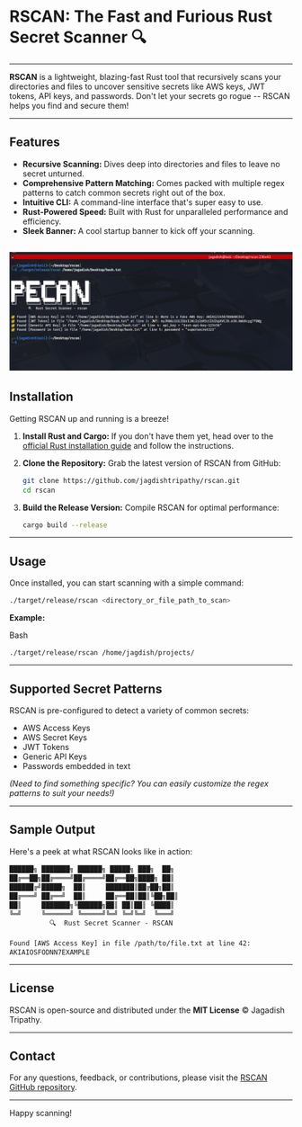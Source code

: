 
# RSCAN: The Fast and Furious Rust Secret Scanner 🔍
---
**RSCAN** is a lightweight, blazing-fast Rust tool that recursively scans your directories and files to uncover sensitive secrets like AWS keys, JWT tokens, API keys, and passwords. Don't let your secrets go rogue -- RSCAN helps you find and secure them!

---
## Features

* **Recursive Scanning:** Dives deep into directories and files to leave no secret unturned.
* **Comprehensive Pattern Matching:** Comes packed with multiple regex patterns to catch common secrets right out of the box.
* **Intuitive CLI:** A command-line interface that's super easy to use.
* **Rust-Powered Speed:** Built with Rust for unparalleled performance and efficiency.
* **Sleek Banner:** A cool startup banner to kick off your scanning.
  
![rscan](/rscan/rscan.png)
---
## Installation

Getting RSCAN up and running is a breeze!

1.  **Install Rust and Cargo:** If you don't have them yet, head over to the [official Rust installation guide](https://rust-lang.org/tools/install) and follow the instructions.
2.  **Clone the Repository:** Grab the latest version of RSCAN from GitHub:

    ```bash
    git clone https://github.com/jagdishtripathy/rscan.git
    cd rscan
    ```

3.  **Build the Release Version:** Compile RSCAN for optimal performance:

    ```bash
    cargo build --release
    ```

---
## Usage

Once installed, you can start scanning with a simple command:

```bash
./target/release/rscan <directory_or_file_path_to_scan>

```

**Example:**

Bash

```
./target/release/rscan /home/jagdish/projects/

```

* * * * *

Supported Secret Patterns
-------------------------

RSCAN is pre-configured to detect a variety of common secrets:

-   AWS Access Keys
-   AWS Secret Keys
-   JWT Tokens
-   Generic API Keys
-   Passwords embedded in text

*(Need to find something specific? You can easily customize the regex patterns to suit your needs!)*

* * * * *

Sample Output
-------------

Here's a peek at what RSCAN looks like in action:

```
██████╗ ███████╗ ██████╗ █████╗ ███╗  ██╗
██╔══██╗██╔════╝██╔════╝██╔══██╗████╗ ██║
██████╔╝█████╗  ██║     ███████║██╔██╗██║
██╔═══╝ ██╔══╝  ██║     ██╔══██║██║╚██╗██║
██║     ███████╗╚██████╗██║ ██║██║ ╚████║
╚═╝     ╚══════╝ ╚═════╝╚═╝ ╚═╝╚═╝  ╚═══╝
          🔍  Rust Secret Scanner - RSCAN

Found [AWS Access Key] in file /path/to/file.txt at line 42: AKIAIOSFODNN7EXAMPLE

```

* * * * *

License
-------

RSCAN is open-source and distributed under the **MIT License** © Jagadish Tripathy.

* * * * *

Contact
-------

For any questions, feedback, or contributions, please visit the [RSCAN GitHub repository](https://github.com/jagdishtripathy).

* * * * *

Happy scanning!
